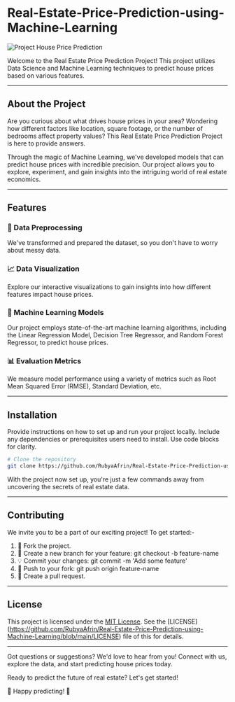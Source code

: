 # Real-Estate-Price-Prediction-using-Machine-Learning

![Project House Price Prediction](https://i0.wp.com/thecleverprogrammer.com/wp-content/uploads/2020/12/Machine-Learning-Project-on-House-Price-Prediction.png?fit=1280%2C720&ssl=1)

Welcome to the Real Estate Price Prediction Project! This project utilizes Data Science and Machine Learning techniques to predict house prices based on various features.

---

## About the Project

Are you curious about what drives house prices in your area? Wondering how different factors like location, square footage, or the number of bedrooms affect property values? This Real Estate Price Prediction Project is here to provide answers.

Through the magic of Machine Learning, we've developed models that can predict house prices with incredible precision. Our project allows you to explore, experiment, and gain insights into the intriguing world of real estate economics.

---

## Features

### 🧹 Data Preprocessing
We've transformed and prepared the dataset, so you don't have to worry about messy data.

### 📈 Data Visualization
Explore our interactive visualizations to gain insights into how different features impact house prices.

### 🤖 Machine Learning Models
Our project employs state-of-the-art machine learning algorithms, including the Linear Regression Model, Decision Tree Regressor, and Random Forest Regressor, to predict house prices.

### 📊 Evaluation Metrics
We measure model performance using a variety of metrics such as Root Mean Squared Error (RMSE), Standard Deviation, etc.

---

## Installation

Provide instructions on how to set up and run your project locally. Include any dependencies or prerequisites users need to install. Use code blocks for clarity.

```bash
# Clone the repository
git clone https://github.com/RubyaAfrin/Real-Estate-Price-Prediction-using-Machine-Learning.git
```

With the project now set up, you're just a few commands away from uncovering the secrets of real estate data.

---

## Contributing

We invite you to be a part of our exciting project! To get started:-

1) 🍴 Fork the project.
2) 🌟 Create a new branch for your feature: git checkout -b feature-name
3) 💡 Commit your changes: git commit -m 'Add some feature'
4) 🔀 Push to your fork: git push origin feature-name
5) 🚀 Create a pull request.

---

## License

This project is licensed under the [MIT License](LICENSE). See the [LICENSE] (https://github.com/RubyaAfrin/Real-Estate-Price-Prediction-using-Machine-Learning/blob/main/LICENSE) file of this for details.

---

Got questions or suggestions? We'd love to hear from you! Connect with us, explore the data, and start predicting house prices today. 

Ready to predict the future of real estate? Let's get started!

🏡 Happy predicting! 🚀



